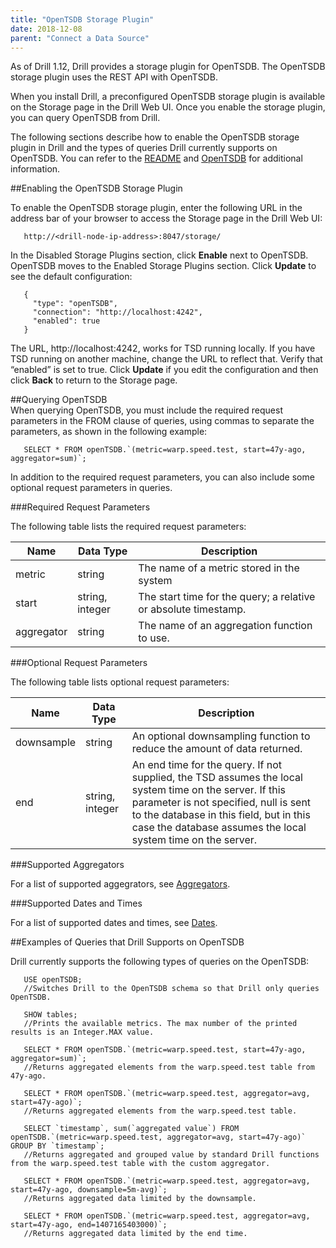 ```yaml
---
title: "OpenTSDB Storage Plugin"
date: 2018-12-08
parent: "Connect a Data Source"
---
```


As of Drill 1.12, Drill provides a storage plugin for OpenTSDB. The OpenTSDB storage plugin uses the REST API with OpenTSDB. 

When you install Drill, a preconfigured OpenTSDB storage plugin is available on the Storage page in the Drill Web UI. Once you enable the storage plugin, you can query OpenTSDB from Drill.

The following sections describe how to enable the OpenTSDB storage plugin in Drill and the types of queries Drill currently supports on OpenTSDB. You can refer to the [README](https://github.com/apache/drill/blob/master/contrib/storage-opentsdb/README.md) and [OpenTSDB](http://opentsdb.net/) for additional information.  

##Enabling the OpenTSDB Storage Plugin  

To enable the OpenTSDB storage plugin, enter the following URL in the address bar of your browser to access the Storage page in the Drill Web UI:  

       http://<drill-node-ip-address>:8047/storage/

In the Disabled Storage Plugins section, click **Enable** next to OpenTSDB. OpenTSDB moves to the Enabled Storage Plugins section. Click **Update** to see the default configuration:

       {
         "type": "openTSDB",
         "connection": "http://localhost:4242",
         "enabled": true
       }

The URL, http://localhost:4242, works for TSD running locally. If you have TSD running on another machine, change the URL to reflect that. Verify that “enabled” is set to true.
Click **Update** if you edit the configuration and then click **Back** to return to the Storage page.  

##Querying OpenTSDB  
When querying OpenTSDB, you must include the required request parameters in the FROM clause of queries, using commas to separate the parameters, as shown in the following example: 

       SELECT * FROM openTSDB.`(metric=warp.speed.test, start=47y-ago, aggregator=sum)`;  


In addition to the required request parameters, you can also include some optional request parameters in queries.  


###Required Request Parameters  

The following table lists the required request parameters:  

| **Name**       | **Data Type**       | **Description**                                                        |
|------------|-----------------|--------------------------------------------------------------------|
| metric     | string          | The name of a metric stored in the system                          |
| start      | string, integer | The start time for the query; a relative or   absolute timestamp.  |
| aggregator | string          | The name of an aggregation function to use.                        |  

###Optional Request Parameters  

The following table lists optional request parameters:  
  
| **Name**       | **Data Type**       | **Description**                                                                                                                                                                                                                                                          |
|------------|-----------------|----------------------------------------------------------------------------------------------------------------------------------------------------------------------------------------------------------------------------------------------------------------------|
| downsample | string          | An optional downsampling function to reduce the   amount of data returned.                                                                                                                                                                                           |
| end        | string, integer | An end time for the query. If not supplied, the   TSD assumes the local system time on the server. If this parameter is not   specified, null is sent to the database in this field, but in this case the   database assumes the local system time on the server.    |  

###Supported Aggregators  

For a list of supported aggegrators, see [Aggregators](http://opentsdb.net/docs/build/html/user_guide/query/aggregators.html).    

###Supported Dates and Times  

For a list of supported dates and times, see [Dates](http://opentsdb.net/docs/build/html/user_guide/query/dates.html).  

##Examples of Queries that Drill Supports on OpenTSDB 

Drill currently supports the following types of queries on the OpenTSDB:

       USE openTSDB;
       //Switches Drill to the OpenTSDB schema so that Drill only queries OpenTSDB.

       SHOW tables; 
       //Prints the available metrics. The max number of the printed results is an Integer.MAX value.  

       SELECT * FROM openTSDB.`(metric=warp.speed.test, start=47y-ago, aggregator=sum)`;
       //Returns aggregated elements from the warp.speed.test table from 47y-ago.  

       SELECT * FROM openTSDB.`(metric=warp.speed.test, aggregator=avg, start=47y-ago)`;
       //Returns aggregated elements from the warp.speed.test table.  

       SELECT `timestamp`, sum(`aggregated value`) FROM openTSDB.`(metric=warp.speed.test, aggregator=avg, start=47y-ago)` GROUP BY `timestamp`;
       //Returns aggregated and grouped value by standard Drill functions from the warp.speed.test table with the custom aggregator.  

       SELECT * FROM openTSDB.`(metric=warp.speed.test, aggregator=avg, start=47y-ago, downsample=5m-avg)`;
       //Returns aggregated data limited by the downsample.  

       SELECT * FROM openTSDB.`(metric=warp.speed.test, aggregator=avg, start=47y-ago, end=1407165403000)`;
       //Returns aggregated data limited by the end time.



